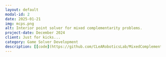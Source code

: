 ```yaml
---
layout: default
modal-id: 2
date: 2025-01-21
img: mcps.png
alt: Interior point solver for mixed complementarity problems.
project-date: December 2024
client: Just for kicks...
category: Game Solver Development
description: [[code](https://github.com/CLeARoboticsLab/MixedComplementarityProblems.jl)] In this project, we develop a customized interior point algorithm for solving mixed complementarity problems. This is a broad class of mathematical programming problems that includes Nash equilibrium problems. Our solver achieves state-of-the-art performance, and also supports automatic differentiation of solutions with respect to problem parameters. This way, you can use `MixedComplementarityProblems.jl` within larger machine learning pipelines! This project is under active development, so stay tuned for more updates!
---
```

